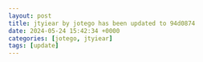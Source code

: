```yaml
---
layout: post
title: jtyiear by jotego has been updated to 94d0874
date: 2024-05-24 15:42:34 +0000
categories: [jotego, jtyiear]
tags: [update]
---
```


